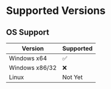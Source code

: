 # Supported Versions

## OS Support

| Version        | Supported          |
|----------------| ------------------ |
| Windows x64   | ✅ |
| Windows x86/32 | ❌ |
| Linux          | Not Yet |

